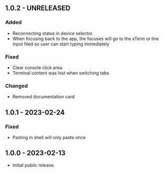## 1.0.2 - UNRELEASED

### Added

-   Reconnecting status in device selector.
-   When focusing back to the app, the focuses will go to the xTerm or line
    input filed so user can start typing immediately

### Fixed

-   Clear console click area
-   Terminal content was lost when switching tabs

### Changed

-   Removed documentation card

## 1.0.1 - 2023-02-24

### Fixed

-   Pasting in shell will only paste once

## 1.0.0 - 2023-02-13

-   Initial public release.

